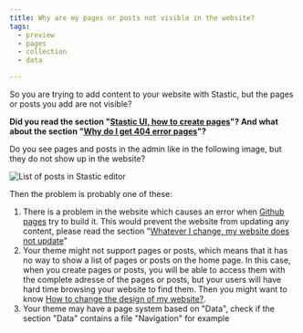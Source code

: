 ```yaml
---
title: Why are my pages or posts not visible in the website?
tags:
  - preview
  - pages
  - collection
  - data

---
```

So you are trying to add content to your website with Stastic, but the pages or posts you add are not visible? 

__Did you read the section "[Stastic UI, how to create pages](/docs/stastic-ui-how-to-create-pages)"? And what about the section "[Why do I get 404 error pages](/docs/why-do-i-get-404-error-pages)"?__

Do you see pages and posts in the admin like in the following image, but they do not show up in the website?

![List of posts in Stastic editor](https://www.stastic.net//assets/2019-08-04-285836.png)

Then the problem is probably one of these:

1. There is a problem in the website which causes an error when [Github pages](https://pages.github.com/) try to build it. This would prevent the website from updating any content, please read the section "[Whatever I change, my website does not update](/docs/whatever-i-change-my-website-does-not-update)"
2. Your theme might not support pages or posts, which means that it has no way to show a list of pages or posts on the home page. In this case, when you create pages or posts, you will be able to access them with the complete adresse of the pages or posts, but your users will have hard time browsing your website to find them. Then you might want to know [How to change the design of my website?](/docs/how-to-change-the-design-of-my-website).
3. Your theme may have a page system based on "Data", check if the section "Data" contains a file "Navigation" for example
